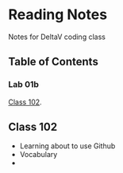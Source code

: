 # Reading Notes

Notes for DeltaV coding class

## Table of Contents

### Lab 01b

[Class 102](https://github.com/Wade024/reading-notes/blob/main/lab-01b.mb).

## Class 102

* Learning about to use Github
* Vocabulary
* 



